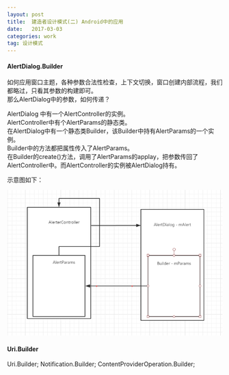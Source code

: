 ```yaml
---
layout: post
title:  建造者设计模式(二) Android中的应用
date:   2017-03-03
categories: work
tag: 设计模式
---
```



#### AlertDialog.Builder ####

如何应用窗口主题，各种参数合法性检查，上下文切换，窗口创建内部流程，我们都略过，只看其参数的构建即可。<br/>
那么AlertDialog中的参数，如何传递？<br/>

AlertDialog 中有一个AlertController的实例。<br/>
AlertController中有个AlertParams的静态类。<br/>
在AlertDialog中有一个静态类Builder，该Builder中持有AlertParams的一个实例。<br/>
Builder中的方法都把属性传入了AlertParams。<br/>
在Builder的create()方法，调用了AlertParams的applay，把参数传回了AlertController中。而AlertController的实例被AlertDialog持有。<br/>

示意图如下：

![示例图](/images/alertDialog.png)
#### Uri.Builder ####



Uri.Builder; 
Notification.Builder;
ContentProviderOperation.Builder;
 